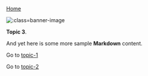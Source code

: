 [Home](README.md)

![](https://raw.githubusercontent.com/paulhibbitts/my-hack-md/main/images/christopher-burns-Kj2SaNHG-hg-unsplash.jpg ':class=banner-image')

**Topic 3**.

And yet here is some more sample **Markdown** content.  

Go to [topic-1](/topic-1.md)

Go to [topic-2](/my-folder/topic-2.md)